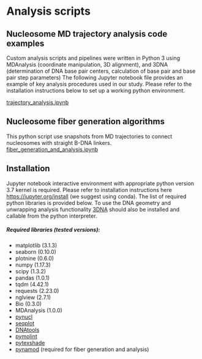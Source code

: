 # Analysis scripts
## Nucleosome MD trajectory analysis code examples

Custom analysis scripts and pipelines were written in Python 3 using MDAnalysis (coordinate manipulation, 3D alignment), and 3DNA (determination of DNA base pair centers, calculation of base pair and base pair step parameters)
The following Jupyter notebook file provides an example of key analysis procedures used in our study. Please refer to the installation instructions below to set up a working python environment.

[trajectory_analysis.ipynb](https://nbviewer.jupyter.org/github/intbio/Armeev_et_al_2021/blob/main/analysis_scripts_examples/trajectory_analysis.ipynb)

## Nucleosome fiber generation algorithms
This python script use snapshots from MD trajectories to connect nucleosomes with straight B-DNA linkers.
[fiber_generation_and_analysis.ipynb](https://nbviewer.jupyter.org/github/intbio/Armeev_et_al_2021/blob/main/analysis_scripts_examples/fiber_generation_and_analysis.ipynb)

## Installation
Jupyter notebook interactive environment with appropriate python version 3.7 kernel is required. 
Please refer to installation instructions here https://jupyter.org/install (we suggest using conda).
The list of required python libraries is provided below. 
To use the DNA geometry and unwrapping analysis functionality [3DNA](https://x3dna.org/) should also be installed and callable from the python interpreter.
##### Required libraries (tested versions):
* matplotlib (3.1.3)
* seaborn (0.10.0)
* plotnine (0.6.0)
* numpy (1.17.3)
* scipy (1.3.2)
* pandas (1.0.1)
* tqdm (4.42.1)
* requests (2.23.0)
* nglview (2.7.1)
* Bio (0.3.0)
* MDAnalysis (1.0.0)
* [pynucl](https://github.com/intbio/pynucl)
* [seqplot](https://github.com/intbio/seqplot)
* [DNAtools](https://github.com/intbio/DNAtools)
* [pymolint](https://github.com/intbio/pymolint)
* [pytexshade](https://github.com/intbio/pytexshade)
* [pynamod](https://github.com/intbio/pynamod) (required for fiber generation and analysis)
